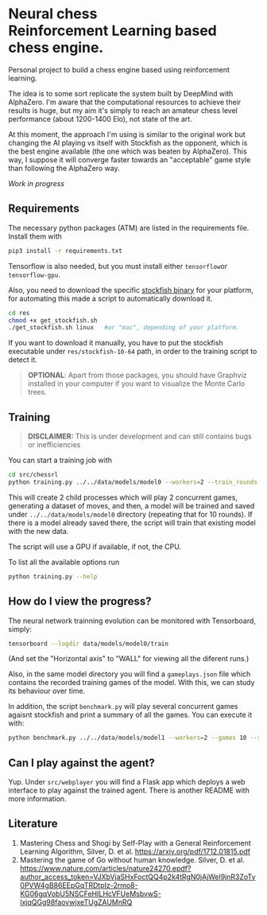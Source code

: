 # Neural chess <br> Reinforcement Learning based chess engine.

Personal project to build a chess engine based using reinforcement learning.

The idea is to some sort replicate the system built by DeepMind with AlphaZero. I'm
aware that the computational resources to achieve their results is huge, but my aim
it's simply to reach an amateur chess level performance (about 1200-1400 Elo), not
state of the art.

At this moment, the approach I'm using is similar to the original work but changing
the AI playing vs itself with Stockfish as the opponent, which is the best engine
available (the one which was beaten by AlphaZero). This way, I suppose it will
converge faster towards an "acceptable" game style than following the AlphaZero way.

*Work in progress*

## Requirements
The necessary python packages (ATM) are listed in the requirements file.
Install them with

```bash
pip3 install -r requirements.txt
```

Tensorflow is also needed, but you must install either `tensorflow`or `tensorflow-gpu`.

Also, you need to download the specific 
[stockfish binary](https://stockfishchess.org/download/) for your platform,
for automating this made a script to automatically download it.

```bash
cd res
chmod +x get_stockfish.sh
./get_stockfish.sh linux   #or "mac", depending of your platform. 
```
If you want to download it manually, you have to put the stockfish executable under `res/stockfish-10-64` path, in order to the training script to detect it.

>**OPTIONAL**: Apart from those packages, you should have Graphviz installed in your computer if
you want to visualize the Monte Carlo trees.

## Training
> **DISCLAIMER:** This is under development and can still contains bugs or  inefficiencies

You can start a training job with

```bash
cd src/chessrl
python training.py ../../data/models/model0 --workers=2 --train_rounds 10
```
This will create 2 child processes which will play 2 concurrent games, generating a dataset of moves, and then, a model will be trained and saved under `../../data/models/model0` 
directory (repeating that for 10 rounds). If there is a model already saved there, 
the script will train that existing model with the new data.

The script will use a GPU if available, if not, the CPU.

To list all the available options run

```bash
python training.py --help
```

## How do I view the progress?

The neural network trainning evolution can be monitored with Tensorboard, simply:

```bash
tensorboard --logdir data/models/model0/train
```
(And set the "Horizontal axis" to "WALL" for viewing all the diferent runs.)

Also, in the same model directory you will find a `gameplays.json` file which
contains the recorded training games of the model. With this, we can study its
behaviour over time.

In addition, the script `benchmark.py` will play several concurrent games agaisnt stockfish and print a summary of all the games. You can execute it with:

```bash
python benchmark.py ../../data/models/model1 --workers=2 --games 10 --stockfish_depth 10
```

## Can I play against the agent?

Yup. Under `src/webplayer` you will find a Flask app which deploys a web interface to play against the trained agent. There is another README with more information.


## Literature

1. Mastering Chess and Shogi by Self-Play with a General Reinforcement Learning
   Algorithm, Silver, D. et al. https://arxiv.org/pdf/1712.01815.pdf
2. Mastering the game of Go without human knowledge. Silver, D. et al. https://www.nature.com/articles/nature24270.epdf?author_access_token=VJXbVjaSHxFoctQQ4p2k4tRgN0jAjWel9jnR3ZoTv0PVW4gB86EEpGqTRDtpIz-2rmo8-KG06gqVobU5NSCFeHILHcVFUeMsbvwS-lxjqQGg98faovwjxeTUgZAUMnRQ

